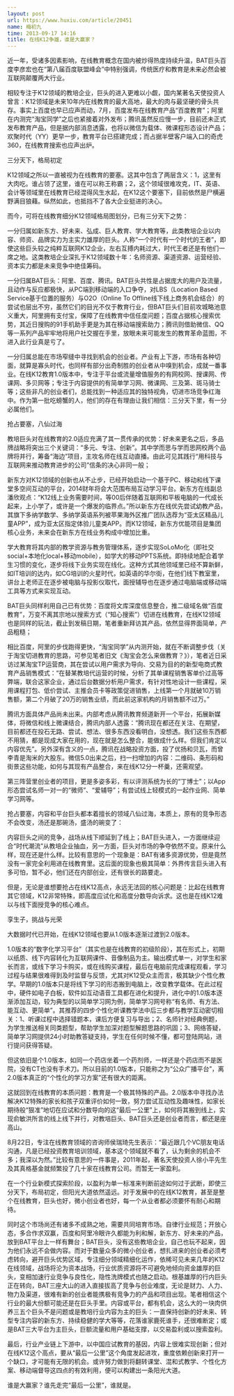 ```yaml
---
layout: post
url: https://www.huxiu.com/article/20451
name: 梅初九
time: 2013-09-17 14:16
title: 在线K12争雄，谁是大赢家？
---
```

近一年，受诸多因素影响，在线教育概念在国内被炒得热度持续升温，BAT巨头百度李彦宏也在“第八届百度联盟峰会”中特别强调，传统医疗和教育是未来必然会被互联网颠覆两大行业。

相较专注于K12领域的教培企业，巨头的进入更难以小觑，国内某著名天使投资人曾言：K12领域是未来10年内在线教育的最大高地，最大的肉与最坚硬的骨头共存。事实上百度也早已应声而动，7月，百度发布在线教育产品“百度教育”；阿里在内测完“淘宝同学”之后也紧接着对外发布；腾讯虽然反应慢一步，目前还未正式发布教育产品，但是据内部消息透露，也将以微信为载体、微课程形态设计产品；欢聚时代（YY）更早一步，教育平台已搭建完成；而占据半壁客户端入口的奇虎360，在线教育搜索也应声出炉。

三分天下，格局初定

K12领域之所以一直被视为在线教育的要塞。这其中包含了两层含义：1，这里有大肉吃。谁占领了这里，谁在可以称王称霸；2，这个领域很难攻克，IT、英语、会计等领域里在线教育已经混得风生水起，在K12这个要塞下，目前依然是尸横遍野满目狼藉。纵然如此，也抵挡不了各大企业挺进的决心。

而今，可将在线教育细分K12领域格局图划分，已有三分天下之势：

一分归属如新东方、好未来、弘成、巨人教育、学大教育等，此类教培企业以内容、师资、品牌实力为主实力雄厚的巨头。人称“一个时代有一个时代的王者”，即使这些巨头较之纯粹互联网K12企业，左右互搏内耗过大，时代王者还是有他们一席之地。这类教培企业深扎于K12领域数十年：名师资源、渠道资源、运营经验、资本实力都是未来竞争中绝佳筹码。

一分归属BAT巨头：阿里、百度、腾讯。BAT巨头共性是占据庞大的用户及流量，且动作与反应都极快，从PC端到移动端的入口争夺，对LBS（Location Based Service基于位置的服务）与O2O（Online To Offline线下线上商务机会结合）的尝试也层出不穷，虽然它们的目光不仅于教育行业，但BAT巨头们目前攻城略池意义重大，阿里拥有支付宝，保障了在线教育中信任度问题；百度占据核心搜索优势，其近日搜购的91手机助手更是为其在移动端搜索助力；腾讯则借助微信、QQ等一系列产品牢牢地将用户社交握在手里，放眼未来可能发生的教育革命蓝图，不进入此行业真是亏了。

一分归属总能在市场窄缝中寻找到机会的创业者。产业有上下游，市场有各种切面，就算是寡头时代，也同样有部分出奇制胜的创业者从中嗅到机会，成就一番事业。在线K12教育1.0版本中，专注于平台或流量增值服务的有网校网、搜课网、传课网、多贝网等；专注于内容提供的有简单学习网、微课网、三及第、斑马骑士等；这些非凡的创业者们，总能找到一种适应其的独特视角，切进市场竞争红海中。作为第一批吃螃蟹的人，他们的存在有理由让我们相信：三分天下里，有一分必属他们。

抢占要塞，八仙过海

教培巨头对在线教育的2.0适应充满了其一贯传承的优势：好未来更名之后，多品牌战略将突出三个关键词：“多元、专注、创新”。其中学而思与学而思网校两个品牌将并行，筹备“海边”项目，主攻名师在线互动直播。由此可见其践行“用科技与互联网来推动教育进步的公司”信条的决心非同一般；

新东方对K12领域的创新也从不止步，已经开始启动一个基于PC、移动和线下课堂多空间互动的平台，2014财年将会大范围布局互动学习平台。新东方在线副总潘欣观点：“K12线上业务需要时间，等00后伴随着互联网和平板电脑的一代成长起来，上小学了，或许是一个爆发的临界点。”所以新东方在线优先尝试幼教产品，其旗下多纳学数学、多纳学英语系列被苹果海外区推广团队选荐为“亚太区精品儿童APP”，成为亚太区指定体验儿童类APP。而K12领域，新东方优能项目是集团核心业务，未来会在新东方在线业务构成中增加比重。

学大教育将其内部的教学资源与教务管理体系，逐步实现SoLoMo化（即社交social+本地化local+移动mobile），如学大的移动PPTS系统。即持续地配合着学生习惯的变化，逐步将线下业务实现在线化。这种方式其他领域里已经不算新鲜，如IT培训的达内，如CG培训的火星时代，如英语的华尔街，在他们线下教室里，讲台上老师正在逐步被电脑与投影仪取代，面授辅导也在逐步通过电脑端或移动端工具等方式来实现互动。

BAT巨头同样利用自己已有优势：百度将文库深度信息整合，推二级域名做“百度教育”，万变不离其宗地以搜索方式（“知心搜索”）切进在线教育，在线K12领域也是同样的玩法，截止到发稿日期，笔者重新拜访其产品，依然显得界面简单，产品粗糙；

相比百度，阿里的步伐跑得更快，“淘宝同学”从内测开始，就在不断调整步伐（关于淘宝切进教育的思路，可参见笔者旧文《淘宝会怎么来做教育？》），笔者近日采访过某淘宝TP运营商，其在尝试以用户需求为导向、交易为目的的新型电商式教育产品销售模式：“在替某教培代运营的时候，分析了其单课程销售客单价过高等弊端，联合这家企业，通过后台数据分析用户需求，有针对性地设计一些课程，采用课程打包、低价尝试、主推会员卡等政策促进销售，上线第一个月就破10万销售额，第二个月破了20万的销售业绩，而此前这家机构的月销售额不过万。”

腾讯方面具体产品尚未出来。内部考虑从腾讯教育频道新开一个平台，拓展新媒体，将微信和线上微课结合，腾讯内部人透露：“腾讯现在都还在关注、在期望，目前都还在投石无路、尝试、想法、很多东西没看明白，没想透。我们这些东西都不用猜，都是现成大家在用的，现在就是怎么整合，能做成什么样。但我们肯定以内容优先”。另外深有含义的一点，腾讯在战略投资方面，投了优扬和贝瓦，而曾李青是淘米的大股东。微信5.0出来之后，扫一扫增加的内容：二维码、条形码和街景这些功能，如何与其现有产品整合，来在线K12分一杯羹，还需观望。

第三阵营里创业者的项目，更是多姿多彩，有以评测系统为长的“丁博士”；以App形态尝试名师一对一的“微师”、“爱辅导”；有尝试线上轻模式的一起作业网、简单学习网等。

抢占要塞，内容和平台巨头都本着擅长的领域八仙过海，本质上，原有的竞争形态不会改变，汤还是那碗汤，盛汤的碗变了：

内容巨头之间的竞争，战场从线下顺延到了线上；BAT巨头进入，一方面继续迎合“时代潮流”从教培企业抽血，另一方面，巨头对市场的争夺依然不变。原来什么样，现在还是什么样。比较有意思的一个现象是：BAT有诸多资源优势，但是竟然没有一家完全利用进在线教育里。这后面的现象也极其简单：外界传言巨头进入有多可怕，暂不必，他们还在内部创业，还有很长的路要走。

但是，无论是谁想要抢占在线K12高点，永远无法回的核心问题是：比起在线教育其它领域，K12非常特殊，即高度应试化和高度分数导向诉求。这也是在线K12难以与线下面授竞争的核心难点。

孪生子，挑战与光荣

大数据时代已开始，在线K12领域也要从1.0版本逐渐过渡到2.0版本。

1.0版本的“数字化学习平台”（其实也是在线教育的初级阶段），其在形式上，初期以纸质、线下内容转化为互联网课件、音像制品为主。输出模式单一，对学生和家长而言，或线下学习卡购买，或在线购买课程，最后在电脑前完成课程观看，学习过程与结果很难得到及时监督与反馈，尤其对K12受众主而言，极其缺少个性化教学。早期的1.0版本只是将线下学习的形态搬到电脑上，改变教学载体。在此过程中，硬件如电子白板，软件如互动语音工具都在进化和提升，进化中的1.0版本逐渐添加互动，较为典型的以简单学习网为例，简单学习网号称“有名师、有方法、能互动、更简单”。其推荐的四步个性化听课教学法中后三步都与教学互动密切相关：1、听课过程中选择错题本，课后方便复习与导出；2、名师针对经典例题，为学生推送相关同类题型，帮助学生加深对题型解题思路的巩固；3、网络答疑，简单学习网提供24小时助教答疑支持，学生在任何时候不懂，都可登陆网站，进行提问获得答疑。

但这依旧是个1.0版本，如同一个药店坐着一个药剂师，一样还是个药店而不是医院，没有CT也没有手术刀。所以目前的1.0版本，只能称之为“公众广播平台”，离2.0版本真正的“个性化的学习方案”还有很大的距离。

这就回到在线教育的本质问题：教育是一个极其特殊的产品。2.0版本中寻找办法解决K12特殊的家长和孩子双重评价如何一致，努力尝试互动性及趣味性，如家长期待般“狠准”地切在应试和分数导向的这“最后一公里”上，如何将其搬到线上，实现俞敏洪所言的线上线下并行，对教培巨头、BAT巨头还是创业者而言，都还是座高山。

8月22日，专注在线教育领域的咨询师侯瑞琦先生表示：“最近跟几个VC朋友电话沟通，凡是已经投资教育培训领域，基本这个领域就不看了，认为剩余的机会不多；我深以为然。”比较有意思的一件事是，2011年起，著名天使投资人徐小平先生及其真格基金就频繁投了几十家在线教育公司。而暂无一家盈利。

在一个行业新模式探索阶段，以盈利为单一标准来判断前途如何过于武断，即使三分天下，布局初定，但阳光大道依然遥远。对于发展中的在线K12教育，甚至是整个在线教育，巨头也好，微小创业者也好，每一个从业者都必须要怀有耐心和期待。

同时这个市场尚还有诸多不成熟之地，需要共同培育市场。自律行业规范；开放心态，多合作求双赢，百度和阿里冷眼许久都能为利和解，新东方、好未来的产品，放到BAT平台上一样有舞台；BAT巨头，没有这些教培企业，自己也玩不起来，因为他们永远不会做内容。而对于数量众多的微小创业者，想扎进来的创业者必须考虑转向，避开巨头优势区域，专注细分领域精细化运作，依稀可见未来几年的K12在线领域，战场将沦为资本战场，行业优质资源将不可避免地倾向资金雄厚的巨头，变相加速行业竞争与良性化，隐性洗牌模式也随之启动。根基雄厚的行内巨头正在转向，BAT三座大山的进入直接拔高了竞争与创业难度，无论是财力、人力、物力及渠道，很难有新的创业者能携极有竞争力的产品和项目出现。笔者相信这个行业的最大份额可能还是在巨头手里。内容或平台，都有机会，这么大的一块肉供养三五个巨头不是问题或是教培行业内容为主的巨头：一直保持创新的好未来、转型专注内容的新东方、持续稳健的学大等等，花落谁家鹿死谁手，还很难断定；或是BAT三大平台为主巨头，巨额流量和用户基础支撑，以交易盈利或以搜索盈利。

最后，行业产业链上下游中，以中国应试教育的基因，内容上很难实现创新；但对在线K12这个高点，要从“最后一公里”这个角度发起进攻，重度依赖创新来打开一个缺口，才可能有无限的机会。或许努力做到将翻转课堂、混和式教学、个性化方案、移动端督导这四点的有效利用，便可以构建出一条阳光大道。

谁是大赢家？谁先走完“最后一公里”，谁就是。


